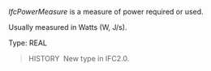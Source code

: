 ﻿_IfcPowerMeasure_ is a measure of power required or used.

Usually measured in Watts (W, J/s).

Type: REAL

> HISTORY&nbsp; New type in IFC2.0.